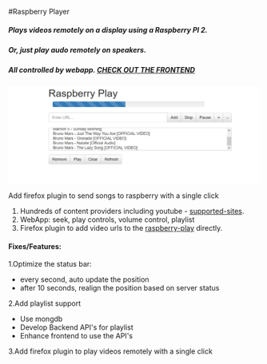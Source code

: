 #Raspberry Player 

##### Plays videos remotely on a display using a Raspberry PI 2.
##### Or, just play audo remotely on speakers.
##### All controlled by webapp. [CHECK OUT THE FRONTEND](http://innosam.github.io/raspberry-play/templates/rasp.html)

![alt tag](https://raw.githubusercontent.com/innosam/raspberry-play/master/media/rasp-frontend.PNG)


Add firefox plugin to send songs to raspberry with a single click

1. Hundreds of content providers including youtube - [supported-sites](https://rg3.github.io/youtube-dl/supportedsites.html).
2. WebApp: seek, play controls, volume control, playlist
3. Firefox plugin to add video urls to the [raspberry-play](https://github.com/innosam/rasp-play-addon) directly. 


#### Fixes/Features:
1.Optimize the status bar:
- every second, auto update the position
- after 10 seconds, realign the position based on server status

2.Add playlist support
- Use mongdb
- Develop Backend API's for playlist
- Enhance frontend to use the API's

3.Add firefox plugin to play videos remotely with a single click
